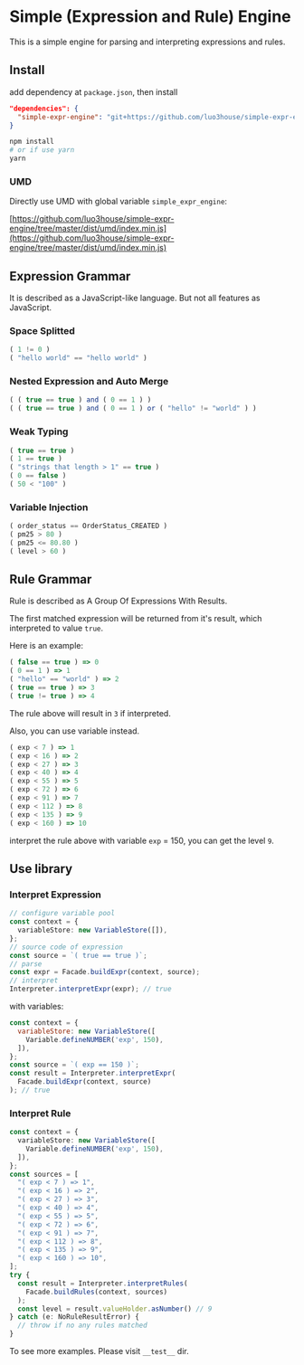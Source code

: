 # Simple (Expression and Rule) Engine

This is a simple engine for parsing and interpreting expressions and rules.

## Install

add dependency at `package.json`, then install

~~~json
"dependencies": {
  "simple-expr-engine": "git+https://github.com/luo3house/simple-expr-engine"
}
~~~

~~~bash
npm install
# or if use yarn
yarn
~~~

### UMD

Directly use UMD with global variable `simple_expr_engine`: 

[https://github.com/luo3house/simple-expr-engine/tree/master/dist/umd/index.min.js](https://github.com/luo3house/simple-expr-engine/tree/master/dist/umd/index.min.js)

## Expression Grammar

It is described as a JavaScript-like language. But not all features as JavaScript.

### Space Splitted
~~~ javascript
( 1 != 0 )
( "hello world" == "hello world" )
~~~

### Nested Expression and Auto Merge

~~~ javascript
( ( true == true ) and ( 0 == 1 ) )
( ( true == true ) and ( 0 == 1 ) or ( "hello" != "world" ) )
~~~

### Weak Typing
~~~ javascript
( true == true )
( 1 == true )
( "strings that length > 1" == true )
( 0 == false )
( 50 < "100" )
~~~

### Variable Injection

~~~ javascript
( order_status == OrderStatus_CREATED )
( pm25 > 80 )
( pm25 <= 80.80 )
( level > 60 )
~~~


## Rule Grammar

Rule is described as A Group Of Expressions With Results.

The first matched expression will be returned from it's result, which interpreted to value `true`.

Here is an example:

~~~ javascript
( false == true ) => 0
( 0 == 1 ) => 1
( "hello" == "world" ) => 2
( true == true ) => 3
( true != true ) => 4
~~~

The rule above will result in `3` if interpreted.

Also, you can use variable instead.

~~~ javascript
( exp < 7 ) => 1
( exp < 16 ) => 2
( exp < 27 ) => 3
( exp < 40 ) => 4
( exp < 55 ) => 5
( exp < 72 ) => 6
( exp < 91 ) => 7
( exp < 112 ) => 8
( exp < 135 ) => 9
( exp < 160 ) => 10
~~~

interpret the rule above with variable `exp` = 150, you can get the level `9`.


## Use library

### Interpret Expression

~~~ typescript
// configure variable pool
const context = {
  variableStore: new VariableStore([]),
};
// source code of expression
const source = `( true == true )`;
// parse
const expr = Facade.buildExpr(context, source);
// interpret
Interpreter.interpretExpr(expr); // true
~~~

with variables:
~~~ javascript
const context = {
  variableStore: new VariableStore([
    Variable.defineNUMBER('exp', 150),
  ]),
};
const source = `( exp == 150 )`;
const result = Interpreter.interpretExpr(
  Facade.buildExpr(context, source)
); // true
~~~

### Interpret Rule

~~~ typescript
const context = {
  variableStore: new VariableStore([
    Variable.defineNUMBER('exp', 150),
  ]),
};
const sources = [
  "( exp < 7 ) => 1",
  "( exp < 16 ) => 2",
  "( exp < 27 ) => 3",
  "( exp < 40 ) => 4",
  "( exp < 55 ) => 5",
  "( exp < 72 ) => 6",
  "( exp < 91 ) => 7",
  "( exp < 112 ) => 8",
  "( exp < 135 ) => 9",
  "( exp < 160 ) => 10",
];
try {
  const result = Interpreter.interpretRules(
    Facade.buildRules(context, sources)
  ); 
  const level = result.valueHolder.asNumber() // 9
} catch (e: NoRuleResultError) {
  // throw if no any rules matched
}
~~~


To see more examples. Please visit `__test__` dir.


